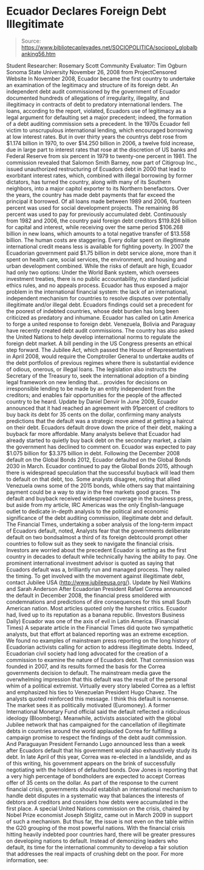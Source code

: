 # Ecuador Declares Foreign Debt Illegitimate

> Source: https://www.bibliotecapleyades.net/SOCIOPOLITICA/sociopol_globalbanking56.htm

Student Researcher: Rosemary Scott
Community Evaluator: Tim Ogburn
Sonoma State University
November 26, 2008
from
ProjectCensored Website
In November 2008, Ecuador became the
first country to undertake an examination of the legitimacy and structure of
its foreign debt.
An independent debt audit commissioned by the
government of Ecuador documented hundreds of allegations of irregularity,
illegality, and illegitimacy in contracts of debt to predatory international
lenders.
The loans, according to the report, violated,
Ecuadors use of legitimacy as a legal argument
for defaulting set a major precedent; indeed, the formation of a debt
auditing commission sets a precedent.
In the 1970s Ecuador fell victim to unscrupulous international lending,
which encouraged borrowing at low interest rates. But in over thirty years
the countrys debt rose from $1.174 billion in 1970, to over $14.250 billion
in 2006, a twelve fold increase, due in large part to interest rates that
rose at the discretion of US banks and
Federal Reserve from six percent in 1979 to twenty-one percent in
1981.
The commission revealed that Salomon Smith Barney, now part of
Citigroup Inc., issued unauthorized restructuring of Ecuadors debt in 2000
that lead to exorbitant interest rates, which, combined with illegal
borrowing by former dictators, has turned the country, along with many of
its Southern neighbors, into a major capitol exporter to its Northern
benefactors.
Over the years, the country has made debt
payments that far exceed the principal it borrowed.
Of all loans made between 1989 and 2006, fourteen percent was used for
social development projects. The remaining 86 percent was used to pay for
previously accumulated debt. Continuously from 1982 and 2006, the country
paid foreign debt creditors $119.826 billion for capital and interest, while
receiving over the same period $106.268 billion in new loans, which amounts
to a total negative transfer of $13.558 billion.
The human costs are staggering. Every dollar spent on illegitimate
international credit means less is available for fighting poverty. In
2007 the Ecuadorian government paid $1.75 billion in debt service alone,
more than it spent on health care, social services, the environment, and
housing and urban development combined.
While the risks of default are high, Ecuador had only two options:
Under the
World Bank system, which oversees
investment treaties, there is no public accountability, no standard judicial
ethics rules, and no appeals process.
Ecuador has thus exposed a major problem in the
international financial system: the lack of an international, independent
mechanism for countries to resolve disputes over potentially illegitimate
and/or illegal debt. Ecuadors findings could set a precedent for the
poorest of indebted countries, whose debt burden has long been criticized as
predatory and inhumane.
Ecuador has called on Latin America to forge a united response to foreign
debt. Venezuela, Bolivia and Paraguay have recently created debt audit
commissions. The country has also asked the
United Nations to help develop international norms to regulate
the foreign debt market.
A bill pending in the US Congress presents an ethical step forward.
The Jubilee Act, which passed the House of
Representatives in April 2008, would require the Comptroller General to
undertake audits of the debt portfolios of previous regimes where there is
substantial evidence of odious, onerous, or illegal loans.
The legislation also instructs the Secretary of
the Treasury to,
seek the international adoption of a
binding legal framework on new lending that... provides for decisions on
irresponsible lending to be made by an entity independent from the
creditors; and enables fair opportunities for the people of the affected
country to be heard.
Update by Daniel
Denvir
In June 2009, Ecuador announced that it had reached an agreement with
91percent of creditors to buy back its debt for 35 cents on the dollar,
confirming many analysts predictions that the default was a strategic move
aimed at getting a haircut on their debt.
Ecuadors default drove down the price of their
debt, making a buyback far more affordable. Many analysts believe that
Ecuador had already started to quietly buy back debt on the secondary
market, a claim the government has declined to comment on. Ecuador was
expected to pay $1.075 billion for $3.375 billion in debt.
Following the December 2008 default on the Global Bonds 2012, Ecuador
defaulted on the Global Bonds 2030 in March.
Ecuador continued to pay the Global Bonds
2015, although there is widespread speculation that the successful
buyback will lead them to default on that debt, too. Some analysts disagree,
noting that allied Venezuela owns some of the 2015 bonds, while others say
that maintaining payment could be a way to stay in the free markets good
graces.
The default and buyback received widespread coverage in the business press,
but aside from my article,
IRC Americas was the only English-language
outlet to dedicate in-depth analysis to the political and economic
significance of the debt auditing commission, illegitimate debt and default.
The Financial Times, undertaking a sober
analysis of the long-term impact of Ecuadors default, noted,
Analysts fear that the governments
deliberate default on two bondsalmost a third of its foreign debtcould
prompt other countries to follow suit as they seek to navigate the
financial crisis.
Investors are worried about the precedent
Ecuador is setting as the first country in decades to default while
technically having the ability to pay.
One prominent international investment advisor is quoted as saying that
Ecuadors default was a,
brilliantly run and managed process. They
nailed the timing.
To get involved with the movement against
illegitimate debt, contact Jubilee USA (http://www.jubileeusa.org/).
Update by Neil Watkins
and Sarah Anderson
After Ecuadorian President Rafael Correa announced the default in
December 2008, the financial press smoldered with condemnations and
predictions of dire consequences for this small South American nation.
Most articles quoted only the harshest critics.
Ecuador had,
lived up to its reputation as a banana
republic.
(Investors Business Daily)
Ecuador was one of the axis of evil in
Latin America.
(Financial Times)
A separate article in the Financial Times
did quote two sympathetic analysts, but that effort at balanced reporting
was an extreme exception.
We found no examples of mainstream press reporting on the long history of
Ecuadorian activists calling for action to address illegitimate debts.
Indeed, Ecuadorian civil society had long advocated for the creation of a
commission to examine the nature of Ecuadors debt. That commission was
founded in 2007, and its results formed the basis for the Correa
governments decision to default.
The mainstream media gave the overwhelming impression that this default was
the result of the personal whim of a political extremist. Virtually every
story labeled Correa as a leftist and emphasized his ties to Venezuelan
President Hugo Chavez.
The analysts quoted reinforced this message.
I think this default is nonsense. The
market sees it as politically motivated
(Euromoney).
A former
International Monetary Fund official said
the default reflected a ridiculous ideology (Bloomberg).
Meanwhile, activists associated with the global Jubilee network that has
campaigned for the cancellation of illegitimate debts in countries around
the world applauded Correa for fulfilling a campaign promise to respect the
findings of the debt audit commission. And Paraguayan President Fernando
Lugo announced less than a week after Ecuadors default that his
government would also exhaustively study its debt.
In late April of this year, Correa was re-elected in a landslide, and as of
this writing, his government appears on the brink of successfully
negotiating with the holders of defaulted bonds.
Dow Jones is reporting that a very high
percentage of bondholders are expected to accept Correas offer of 35 cents
on the dollar.
As part of the response to the current financial crisis, governments should
establish an international mechanism to handle debt disputes in a systematic
way that balances the interests of debtors and creditors and considers how
debts were accumulated in the first place. A special United Nations
commission on the crisis, chaired by Nobel Prize economist Joseph
Stiglitz, came out in March 2009 in support of such a mechanism.
But thus far, the issue is not even on the table
within the G20 grouping of the most powerful nations.
With the
financial crisis hitting heavily indebted
poor countries hard, there will be greater pressures on developing nations
to default. Instead of demonizing leaders who default, its time for the
international community to develop a fair solution that addresses the real
impacts of crushing debt on the poor.
For more information, see:
